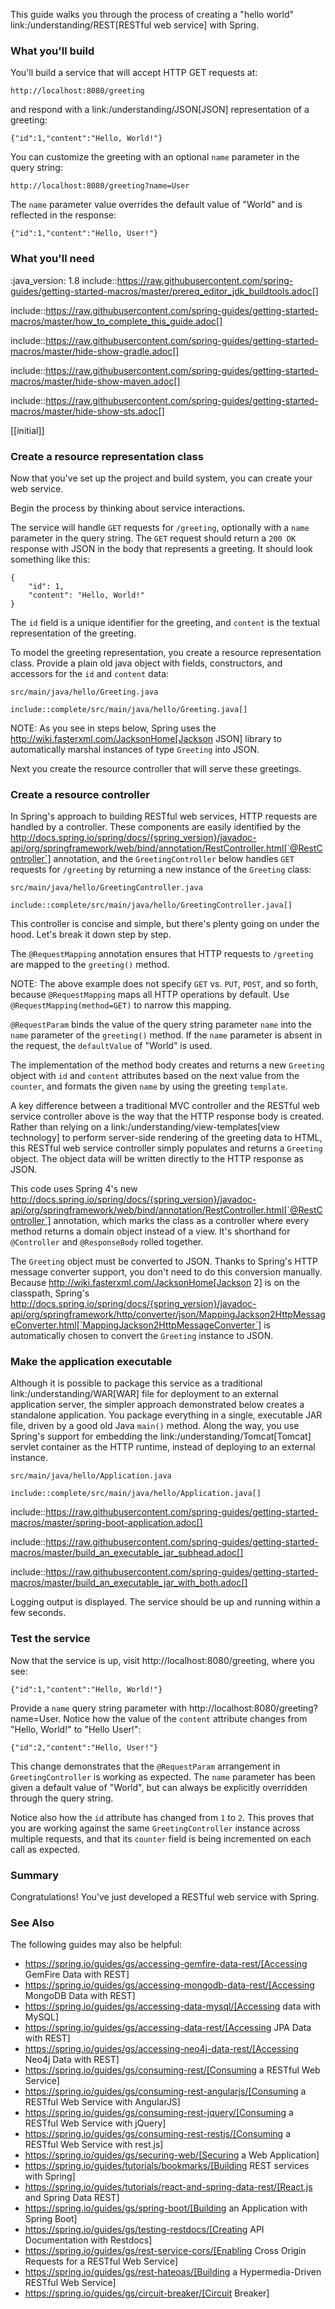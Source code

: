 This guide walks you through the process of creating a "hello world" link:/understanding/REST[RESTful web service] with Spring.

### What you'll build

You'll build a service that will accept HTTP GET requests at:

```
http://localhost:8080/greeting
```
and respond with a link:/understanding/JSON[JSON] representation of a greeting:


```
{"id":1,"content":"Hello, World!"}
```

You can customize the greeting with an optional `name` parameter in the query string:

```
http://localhost:8080/greeting?name=User
```

The `name` parameter value overrides the default value of "World" and is reflected in the response:


```
{"id":1,"content":"Hello, User!"}
```


### What you'll need

:java_version: 1.8
include::https://raw.githubusercontent.com/spring-guides/getting-started-macros/master/prereq_editor_jdk_buildtools.adoc[]

include::https://raw.githubusercontent.com/spring-guides/getting-started-macros/master/how_to_complete_this_guide.adoc[]


include::https://raw.githubusercontent.com/spring-guides/getting-started-macros/master/hide-show-gradle.adoc[]

include::https://raw.githubusercontent.com/spring-guides/getting-started-macros/master/hide-show-maven.adoc[]

include::https://raw.githubusercontent.com/spring-guides/getting-started-macros/master/hide-show-sts.adoc[]



[[initial]]
### Create a resource representation class

Now that you've set up the project and build system, you can create your web service.

Begin the process by thinking about service interactions.

The service will handle `GET` requests for `/greeting`, optionally with a `name` parameter in the query string. The `GET` request should return a `200 OK` response with JSON in the body that represents a greeting. It should look something like this:


```
{
    "id": 1,
    "content": "Hello, World!"
}
```

The `id` field is a unique identifier for the greeting, and `content` is the textual representation of the greeting.

To model the greeting representation, you create a resource representation class. Provide a plain old java object with fields, constructors, and accessors for the `id` and `content` data:

`src/main/java/hello/Greeting.java`

```
include::complete/src/main/java/hello/Greeting.java[]
```

NOTE: As you see in steps below, Spring uses the http://wiki.fasterxml.com/JacksonHome[Jackson JSON] library to automatically marshal instances of type `Greeting` into JSON.

Next you create the resource controller that will serve these greetings.


### Create a resource controller

In Spring's approach to building RESTful web services, HTTP requests are handled by a controller. These components are easily identified by the http://docs.spring.io/spring/docs/{spring_version}/javadoc-api/org/springframework/web/bind/annotation/RestController.html[`@RestController`] annotation, and the `GreetingController` below handles `GET` requests for `/greeting` by returning a new instance of the `Greeting` class:

`src/main/java/hello/GreetingController.java`

```
include::complete/src/main/java/hello/GreetingController.java[]
```

This controller is concise and simple, but there's plenty going on under the hood. Let's break it down step by step.

The `@RequestMapping` annotation ensures that HTTP requests to `/greeting` are mapped to the `greeting()` method.

NOTE: The above example does not specify `GET` vs. `PUT`, `POST`, and so forth, because `@RequestMapping` maps all HTTP operations by default. Use `@RequestMapping(method=GET)` to narrow this mapping.

`@RequestParam` binds the value of the query string parameter `name` into the `name` parameter of the `greeting()` method. If the `name` parameter is absent in the request, the `defaultValue` of "World" is used.

The implementation of the method body creates and returns a new `Greeting` object with `id` and `content` attributes based on the next value from the `counter`, and formats the given `name` by using the greeting `template`.

A key difference between a traditional MVC controller and the RESTful web service controller above is the way that the HTTP response body is created. Rather than relying on a link:/understanding/view-templates[view technology] to perform server-side rendering of the greeting data to HTML, this RESTful web service controller simply populates and returns a `Greeting` object. The object data will be written directly to the HTTP response as JSON.

This code uses Spring 4's new http://docs.spring.io/spring/docs/{spring_version}/javadoc-api/org/springframework/web/bind/annotation/RestController.html[`@RestController`] annotation, which marks the class as a controller where every method returns a domain object instead of a view. It's shorthand for `@Controller` and `@ResponseBody` rolled together.

The `Greeting` object must be converted to JSON. Thanks to Spring's HTTP message converter support, you don't need to do this conversion manually. Because http://wiki.fasterxml.com/JacksonHome[Jackson 2] is on the classpath, Spring's http://docs.spring.io/spring/docs/{spring_version}/javadoc-api/org/springframework/http/converter/json/MappingJackson2HttpMessageConverter.html[`MappingJackson2HttpMessageConverter`] is automatically chosen to convert the `Greeting` instance to JSON.


### Make the application executable

Although it is possible to package this service as a traditional link:/understanding/WAR[WAR] file for deployment to an external application server, the simpler approach demonstrated below creates a standalone application. You package everything in a single, executable JAR file, driven by a good old Java `main()` method. Along the way, you use Spring's support for embedding the link:/understanding/Tomcat[Tomcat] servlet container as the HTTP runtime, instead of deploying to an external instance.


`src/main/java/hello/Application.java`

```
include::complete/src/main/java/hello/Application.java[]
```

include::https://raw.githubusercontent.com/spring-guides/getting-started-macros/master/spring-boot-application.adoc[]

include::https://raw.githubusercontent.com/spring-guides/getting-started-macros/master/build_an_executable_jar_subhead.adoc[]

include::https://raw.githubusercontent.com/spring-guides/getting-started-macros/master/build_an_executable_jar_with_both.adoc[]


Logging output is displayed. The service should be up and running within a few seconds.


### Test the service

Now that the service is up, visit http://localhost:8080/greeting, where you see:


```
{"id":1,"content":"Hello, World!"}
```

Provide a `name` query string parameter with http://localhost:8080/greeting?name=User. Notice how the value of the `content` attribute changes from "Hello, World!" to "Hello User!":


```
{"id":2,"content":"Hello, User!"}
```

This change demonstrates that the `@RequestParam` arrangement in `GreetingController` is working as expected. The `name` parameter has been given a default value of "World", but can always be explicitly overridden through the query string.

Notice also how the `id` attribute has changed from `1` to `2`. This proves that you are working against the same `GreetingController` instance across multiple requests, and that its `counter` field is being incremented on each call as expected.


### Summary

Congratulations! You've just developed a RESTful web service with Spring.

### See Also

The following guides may also be helpful:

* https://spring.io/guides/gs/accessing-gemfire-data-rest/[Accessing GemFire Data with REST]
* https://spring.io/guides/gs/accessing-mongodb-data-rest/[Accessing MongoDB Data with REST]
* https://spring.io/guides/gs/accessing-data-mysql/[Accessing data with MySQL]
* https://spring.io/guides/gs/accessing-data-rest/[Accessing JPA Data with REST]
* https://spring.io/guides/gs/accessing-neo4j-data-rest/[Accessing Neo4j Data with REST]
* https://spring.io/guides/gs/consuming-rest/[Consuming a RESTful Web Service]
* https://spring.io/guides/gs/consuming-rest-angularjs/[Consuming a RESTful Web Service with AngularJS]
* https://spring.io/guides/gs/consuming-rest-jquery/[Consuming a RESTful Web Service with jQuery]
* https://spring.io/guides/gs/consuming-rest-restjs/[Consuming a RESTful Web Service with rest.js]
* https://spring.io/guides/gs/securing-web/[Securing a Web Application]
* https://spring.io/guides/tutorials/bookmarks/[Building REST services with Spring]
* https://spring.io/guides/tutorials/react-and-spring-data-rest/[React.js and Spring Data REST]
* https://spring.io/guides/gs/spring-boot/[Building an Application with Spring Boot]
* https://spring.io/guides/gs/testing-restdocs/[Creating API Documentation with Restdocs]
* https://spring.io/guides/gs/rest-service-cors/[Enabling Cross Origin Requests for a RESTful Web Service]
* https://spring.io/guides/gs/rest-hateoas/[Building a Hypermedia-Driven RESTful Web Service]
* https://spring.io/guides/gs/circuit-breaker/[Circuit Breaker]

